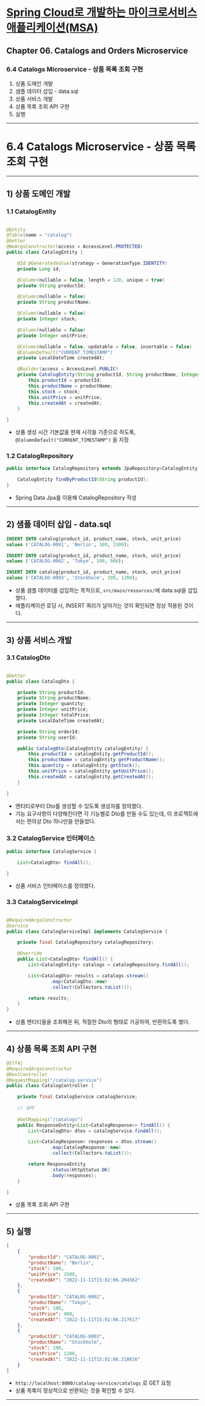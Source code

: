 # <a href = "../README.md" target="_blank">Spring Cloud로 개발하는 마이크로서비스 애플리케이션(MSA)</a>
## Chapter 06. Catalogs and Orders Microservice
### 6.4 Catalogs Microservice - 상품 목록 조회 구현
1) 상품 도메인 개발
2) 샘플 데이터 삽입 - data.sql
3) 상품 서비스 개발
4) 상품 목록 조회 API 구현
5) 실행

---

# 6.4 Catalogs Microservice - 상품 목록 조회 구현

---

## 1) 상품 도메인 개발

### 1.1 CatalogEntity
```java

@Entity
@Table(name = "catalog")
@Getter
@NoArgsConstructor(access = AccessLevel.PROTECTED)
public class CatalogEntity {

    @Id @GeneratedValue(strategy = GenerationType.IDENTITY)
    private Long id;

    @Column(nullable = false, length = 120, unique = true)
    private String productId;

    @Column(nullable = false)
    private String productName;

    @Column(nullable = false)
    private Integer stock;

    @Column(nullable = false)
    private Integer unitPrice;

    @Column(nullable = false, updatable = false, insertable = false)
    @ColumnDefault("CURRENT_TIMESTAMP")
    private LocalDateTime createdAt;

    @Builder(access = AccessLevel.PUBLIC)
    private CatalogEntity(String productId, String productName, Integer stock, Integer unitPrice, LocalDateTime createdAt) {
        this.productId = productId;
        this.productName = productName;
        this.stock = stock;
        this.unitPrice = unitPrice;
        this.createdAt = createdAt;
    }

}
```
- 상품 생성 시간 기본값을 현재 시각을 기준으로 하도록, `@ColumnDefault("CURRENT_TIMESTAMP")` 을 지정

### 1.2 CatalogRepository
```java
public interface CatalogRepository extends JpaRepository<CatalogEntity, Long> {

    CatalogEntity findByProductId(String productId);
}
```
- Spring Data Jpa를 이용해 CatalogRepository 작성

---

## 2) 샘플 데이터 삽입 - data.sql
```sql
INSERT INTO catalog(product_id, product_name, stock, unit_price)
values ('CATALOG-0001', 'Berlin', 100, 1500);

INSERT INTO catalog(product_id, product_name, stock, unit_price)
values ('CATALOG-0002', 'Tokyo', 100, 900);

INSERT INTO catalog(product_id, product_name, stock, unit_price)
values ('CATALOG-0003', 'Stockholm', 100, 1200);
```
- 상품 샘플 데이터를 삽입하는 목적으로, `src/main/resources/`에 data.sql을 삽입했다.
- 애플리케이션 로딩 시, INSERT 쿼리가 날아가는 것이 확인되면 정상 적용된 것이다.

---

## 3) 상품 서비스 개발

### 3.1 CatalogDto
```java

@Getter
public class CatalogDto {

    private String productId;
    private String productName;
    private Integer quantity;
    private Integer unitPrice;
    private Integer totalPrice;
    private LocalDateTime createdAt;

    private String orderId;
    private String userId;

    public CatalogDto(CatalogEntity catalogEntity) {
        this.productId = catalogEntity.getProductId();
        this.productName = catalogEntity.getProductName();
        this.quantity = catalogEntity.getStock();
        this.unitPrice = catalogEntity.getUnitPrice();
        this.createdAt = catalogEntity.getCreatedAt();
    }

}
```
- 엔티티로부터 Dto를 생성할 수 있도록 생성자를 정의했다.
- 기능 요구사항이 다양해진다면 각 기능별로 Dto를 만들 수도 있는데, 이 프로젝트에서는 편의상 Dto 하나만을 만들었다.

### 3.2 CatalogService 인터페이스
```java
public interface CatalogService {

    List<CatalogDto> findAll();

}
```
- 상품 서비스 인터페이스를 정의했다.

### 3.3 CatalogServiceImpl
```java

@RequiredArgsConstructor
@Service
public class CatalogServiceImpl implements CatalogService {

    private final CatalogRepository catalogRepository;

    @Override
    public List<CatalogDto> findAll() {
        List<CatalogEntity> catalogs = catalogRepository.findAll();

        List<CatalogDto> results = catalogs.stream()
                .map(CatalogDto::new)
                .collect(Collectors.toList());

        return results;
    }
}
```
- 상품 엔티티들을 조회해온 뒤, 적절한 Dto의 형태로 가공하여, 반환하도록 했다.

---

## 4) 상품 목록 조회 API 구현
```java
@Slf4j
@RequiredArgsConstructor
@RestController
@RequestMapping("/catalog-service")
public class CatalogController {

    private final CatalogService catalogService;
    
    // 생략
    
    @GetMapping("/catalogs")
    public ResponseEntity<List<CatalogResponse>> findAll() {
        List<CatalogDto> dtos = catalogService.findAll();

        List<CatalogResponse> responses = dtos.stream()
                .map(CatalogResponse::new)
                .collect(Collectors.toList());

        return ResponseEntity
                .status(HttpStatus.OK)
                .body(responses);
    }

}
```
- 상품 목록 조회 API 구현

---

## 5) 실행
```json
[
    {
        "productId": "CATALOG-0001",
        "productName": "Berlin",
        "stock": 100,
        "unitPrice": 1500,
        "createdAt": "2022-11-11T15:02:06.204562"
    },
    {
        "productId": "CATALOG-0002",
        "productName": "Tokyo",
        "stock": 100,
        "unitPrice": 900,
        "createdAt": "2022-11-11T15:02:06.217617"
    },
    {
        "productId": "CATALOG-0003",
        "productName": "Stockholm",
        "stock": 100,
        "unitPrice": 1200,
        "createdAt": "2022-11-11T15:02:06.218616"
    }
]
```
- `http://localhost:8000/catalog-service/catalogs` 로 GET 요청
- 상품 목록이 정상적으로 반환되는 것을 확인할 수 있다.

---
